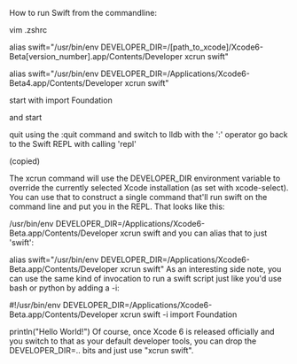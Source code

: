 How to run Swift from the commandline:

vim .zshrc

alias swift="/usr/bin/env DEVELOPER_DIR=/[path_to_xcode]/Xcode6-Beta[version_number].app/Contents/Developer xcrun swift"

alias swift="/usr/bin/env DEVELOPER_DIR=/Applications/Xcode6-Beta4.app/Contents/Developer xcrun swift"

start with
import Foundation

and start

quit using the :quit command
and switch to lldb with the ':' operator
go back to the Swift REPL with calling 'repl'

(copied)

The xcrun command will use the DEVELOPER_DIR environment variable to override the currently selected Xcode installation (as set with xcode-select). You can use that to construct a single command that'll run swift on the command line and put you in the REPL. That looks like this:

/usr/bin/env DEVELOPER_DIR=/Applications/Xcode6-Beta.app/Contents/Developer xcrun swift
and you can alias that to just 'swift':

alias swift="/usr/bin/env DEVELOPER_DIR=/Applications/Xcode6-Beta.app/Contents/Developer xcrun swift"
As an interesting side note, you can use the same kind of invocation to run a swift script just like you'd use bash or python by adding a -i:

#!/usr/bin/env DEVELOPER_DIR=/Applications/Xcode6-Beta.app/Contents/Developer xcrun swift -i import Foundation

println("Hello World!")
Of course, once Xcode 6 is released officially and you switch to that as your default developer tools, you can drop the DEVELOPER_DIR=.. bits and just use "xcrun swift".